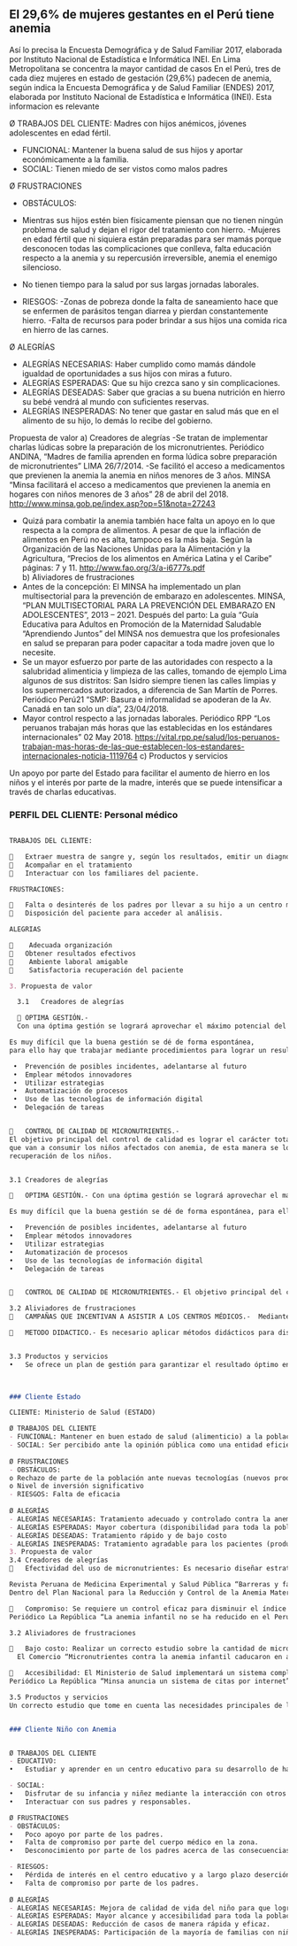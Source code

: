 ## El 29,6% de mujeres gestantes en el Perú tiene anemia
Así lo precisa la Encuesta Demográfica y de Salud Familiar 2017, elaborada por Instituto Nacional de Estadística e Informática INEI. En Lima Metropolitana se concentra la mayor cantidad de casos
En el Perú, tres de cada diez mujeres en estado de gestación (29,6%) padecen de anemia, según indica la Encuesta Demográfica y de Salud Familiar (ENDES) 2017, elaborada por Instituto Nacional de Estadística e Informática (INEI).
Esta informacion es relevante


Ø TRABAJOS DEL CLIENTE: Madres con hijos anémicos, jóvenes adolescentes en edad fértil. 
- FUNCIONAL: Mantener la buena salud de sus hijos y aportar económicamente a la familia.
- SOCIAL: Tienen miedo de ser vistos como malos padres

 
Ø FRUSTRACIONES
- OBSTÁCULOS:
- Mientras sus hijos estén bien físicamente piensan que no tienen ningún problema de salud y dejan el rigor del tratamiento con hierro.
-Mujeres en edad fértil que ni siquiera están preparadas para ser mamás porque desconocen todas las complicaciones que conlleva, falta educación respecto a la anemia y su repercusión irreversible, anemia el enemigo silencioso.
- No tienen tiempo para la salud por sus largas jornadas laborales.

- RIESGOS: 
-Zonas de pobreza donde la falta de saneamiento hace que se enfermen de parásitos tengan diarrea y pierdan constantemente hierro.
-Falta de recursos para poder brindar a sus hijos una comida rica en hierro de las carnes.
 
Ø ALEGRÍAS
- ALEGRÍAS NECESARIAS: Haber cumplido como mamás dándole igualdad de oportunidades a sus hijos con miras a futuro.
- ALEGRÍAS ESPERADAS: Que su hijo crezca sano y sin complicaciones.
- ALEGRÍAS DESEADAS: Saber que gracias a su buena nutrición en hierro su bebé vendrá al mundo con suficientes reservas.
- ALEGRÍAS INESPERADAS: No tener que gastar en salud más que en el alimento de su hijo, lo demás lo recibe del gobierno.


Propuesta de valor
a)	Creadores de alegrías
-Se tratan de implementar charlas lúdicas sobre la preparación de los micronutrientes. Periódico ANDINA, “Madres de familia aprenden en forma lúdica sobre preparación de micronutrientes” LIMA 26/7/2014.
-Se facilitó el acceso a medicamentos que previenen la anemia la anemia en niños menores de 3 años. MINSA “Minsa facilitará el acceso a medicamentos que previenen la anemia en hogares con niños menores de 3 años” 28 de abril del 2018. http://www.minsa.gob.pe/index.asp?op=51&nota=27243  
- Quizá para combatir la anemia también hace falta un apoyo en lo que respecta a la compra de alimentos. A pesar de que la inflación de alimentos en Perú no es alta, tampoco es la más baja. Según la Organización de las Naciones Unidas para la Alimentación y la Agricultura, “Precios de los alimentos en América Latina y el Caribe” páginas: 7 y 11. http://www.fao.org/3/a-i6777s.pdf  
b)	Aliviadores de frustraciones
-	Antes de la concepción: El MINSA ha implementado un plan multisectorial para la prevención de embarazo en adolescentes. MINSA, “PLAN MULTISECTORIAL PARA LA PREVENCIÓN DEL EMBARAZO EN ADOLESCENTES”, 2013 – 2021. Después del parto: La guía “Guía Educativa para Adultos en Promoción de la Maternidad Saludable “Aprendiendo Juntos” del MINSA nos demuestra que los profesionales en salud se preparan para poder capacitar a toda madre joven que lo necesite.
-	Se un mayor esfuerzo por parte de las autoridades con respecto a la salubridad alimenticia y limpieza de las calles, tomando de ejemplo Lima algunos de sus distritos: San Isidro siempre tienen las calles limpias y los supermercados autorizados, a diferencia de San Martín de Porres. Periódico Perú21 “SMP: Basura e informalidad se apoderan de la Av. Canadá en tan solo un día”, 23/04/2018.
-	Mayor control respecto a las jornadas laborales. Periódico RPP “Los peruanos trabajan más horas que las establecidas en los estándares internacionales” 02 May 2018. https://vital.rpp.pe/salud/los-peruanos-trabajan-mas-horas-de-las-que-establecen-los-estandares-internacionales-noticia-1119764 
c)	Productos y servicios

Un apoyo por parte del Estado para facilitar el aumento de hierro en los niños y el interés por parte de la madre, interés que se puede intensificar a través de charlas educativas.



### PERFIL DEL CLIENTE: Personal médico


```markdown

TRABAJOS DEL CLIENTE:

	Extraer muestra de sangre y, según los resultados, emitir un diagnostico
	Acompañar en el tratamiento
	Interactuar con los familiares del paciente.

FRUSTRACIONES:

	Falta o desinterés de los padres por llevar a su hijo a un centro médico.
	Disposición del paciente para acceder al análisis.

ALEGRIAS

	 Adecuada organización
	Obtener resultados efectivos
	 Ambiente laboral amigable
	 Satisfactoria recuperación del paciente 

3. Propuesta de valor

  3.1	Creadores de alegrías

  	OPTIMA GESTIÓN.-  
  Con una óptima gestión se logrará aprovechar el máximo potencial del personal médico. 

Es muy difícil que la buena gestión se dé de forma espontánea,
para ello hay que trabajar mediante procedimientos para lograr un resultado ideal:

 •	Prevención de posibles incidentes, adelantarse al futuro  
 •	Emplear métodos innovadores 
 •	Utilizar estrategias 
 •	Automatización de procesos
 •	Uso de las tecnologías de información digital
 •	Delegación de tareas


	CONTROL DE CALIDAD DE MICRONUTRIENTES.-  
El objetivo principal del control de calidad es lograr el carácter total en los micronutrientes 
que van a consumir los niños afectados con anemia, de esta manera se logrará una satisfactoriar  
recuperación de los niños. 


3.1	Creadores de alegrías

	OPTIMA GESTIÓN.- Con una óptima gestión se logrará aprovechar el máximo potencial del personal médico. 

Es muy difícil que la buena gestión se dé de forma espontánea, para ello hay que trabajar mediante procedimientos para lograr un resultado ideal:

•	Prevención de posibles incidentes, adelantarse al futuro  
•	Emplear métodos innovadores 
•	Utilizar estrategias 
•	Automatización de procesos
•	Uso de las tecnologías de información digital
•	Delegación de tareas


	CONTROL DE CALIDAD DE MICRONUTRIENTES.- El objetivo principal del control de calidad es lograr el carácter total en los micronutrientes que van a consumir los niños afectados con anemia, de esta manera se logrará una satisfactoria recuperación de los niños. 

3.2	Aliviadores de frustraciones
	CAMPAÑAS QUE INCENTIVAN A ASISTIR A LOS CENTROS MÉDICOS.-  Mediante estas campañas se espera crear una cultura médica en las familias, así mismo dar a conocer la importancia de llevar a sus hijos a sus controles médicos, ya que de esta manera podrán evitar los efectos de la anemia.   

	METODO DIDACTICO.- Es necesario aplicar métodos didácticos para disuadir al niño de acceder a realizarse el análisis. Por ejemplo mediante situaciones lúdicas, motivar por medio de recompensas, etc.  


3.3	Productos y servicios
•	Se ofrece un plan de gestión para garantizar el resultado óptimo en las distintas áreas que involucra la problemática de anemia, esto se logrará planificando los diferentes procesos a realizar, además es necesaria la cooperación de las distintas instituciones públicas relacionadas a esta problemática. 


 
### Cliente Estado

CLIENTE: Ministerio de Salud (ESTADO)

Ø TRABAJOS DEL CLIENTE
- FUNCIONAL: Mantener en buen estado de salud (alimenticio) a la población, específicamente, bajar la prevalencia de anemia a nivel nacional y así reducir los gastos del fuerte impacto económico de la anemia en el Perú.
- SOCIAL: Ser percibido ante la opinión pública como una entidad eficiente y confiable
 
Ø FRUSTRACIONES
- OBSTÁCULOS:
o Rechazo de parte de la población ante nuevas tecnologías (nuevos productos o servicios)
o Nivel de inversión significativo
- RIESGOS: Falta de eficacia
 
Ø ALEGRÍAS
- ALEGRÍAS NECESARIAS: Tratamiento adecuado y controlado contra la anemia
- ALEGRÍAS ESPERADAS: Mayor cobertura (disponibilidad para toda la población)
- ALEGRÍAS DESEADAS: Tratamiento rápido y de bajo costo
- ALEGRÍAS INESPERADAS: Tratamiento agradable para los pacientes (productos de buen sabor, sesiones dinámicas, etc.)
3. Propuesta de valor
3.4	Creadores de alegrías
	Efectividad del uso de micronutrientes: Es necesario diseñar estrategias de promoción y educación con pertinencia cultural que permitan despejar las dudas y preocupaciones de la madre, la familia y la comunidad y deje en claro la importancia y los beneficios del consumo de micronutrientes en polvo (MNP).7 

Revista Peruana de Medicina Experimental y Salud Pública “Barreras y facilitadores a la suplementación con micronutrientes en polvo. Percepciones maternas y dinámica de los servicios de salud” vol.34 no.4 Lima oct. /dic. 2017.[Link](http://www.scielo.org.pe/scielo.php?script=sci_arttext&pid=S1726-46342017000400003 ) 
Dentro del Plan Nacional para la Reducción y Control de la Anemia Materno Infantil y la Desnutrición Crónica Infantil en el Perú: 2017-2021 se encuentran 15  intervenciones priorizadas que se tomaron en cuenta para diseñar las estrategias que se piensan tomar.

	Compromiso: Se requiere un control eficaz para disminuir el índice de anemia en el Perú; sin embargo,  la contraloría detectó que existe una ineficaz entrega de micronutrientes para niños menores de tres años, el personal del Minsa cumplió parcialmente con brindar consejería nutricional a las madres de familia y los establecimientos de salud solo cumplieron parcialmente con realizar exámenes de hemoglobina a los menores.8
Periódico La República “La anemia infantil no se ha reducido en el Perú, advierte la Contraloría” 11 Abril del 2017. [Link](https://larepublica.pe/sociedad/864324-la-anemia-infantil-no-se-ha-reducido-en-el-peru-advierte-la-contraloria) 

3.2 Aliviadores de frustraciones

	Bajo costo: Realizar un correcto estudio sobre la cantidad de micronutrientes que se requieran, esto debido al incidente que el periódico La República presentó “Micronutrientes contra la anemia infantil caducaron en almacenes”, donde se llega a la conclusión de que se han perdido 90 millones.9
  El Comercio “Micronutrientes contra la anemia infantil caducaron en almacenes”,07.05.2018. [Link](https://elcomercio.pe/peru/micronutrientes-anemia-infantil-caducaron-almacenes-noticia-518145) 

	Accesibilidad: El Ministerio de Salud implementará un sistema complementario de citas a través de la página web del sector, o mediante un aplicativo móvil gratuito. La Superintendencia Nacional de Salud (Susalud), en Breña,  constató que hubo un mejor flujo en las colas para la expedición de citas y verificó que esta vez había mayor difusión sobre el nuevo sistema de citas.10
Periódico La República “Minsa anuncia un sistema de citas por internet”  2 Mar 2018.[Link]( https://larepublica.pe/sociedad/1205198-minsa-anuncia-un-sistema-de-citas-por-internet )

3.5	Productos y servicios
Un correcto estudio que tome en cuenta las necesidades principales de las personas afectadas (personas con anemia, principalmente niños de 0-3 años), organización y compromiso por parte de las autoridades encargadas de la reducción en los índices de anemia (Minsa, MIDIS, alcaldes provinciales y distritales) para una buena distribución de los micronutrientes. Así como, facilitar el acceso a los padres a los servicios médicos (citas rápidas y tecnología de detección necesaria) para evitar que estos dejen de realizar el tratamiento


### Cliente Niño con Anemia


Ø TRABAJOS DEL CLIENTE
- EDUCATIVO:
•	Estudiar y aprender en un centro educativo para su desarrollo de habilidades.

- SOCIAL: 
•	Disfrutar de su infancia y niñez mediante la interacción con otros niños.
•	Interactuar con sus padres y responsables.

Ø FRUSTRACIONES
- OBSTÁCULOS:
•	Poco apoyo por parte de los padres.
•	Falta de compromiso por parte del cuerpo médico en la zona.
•	Desconocimiento por parte de los padres acerca de las consecuencias a largo plazo.

- RIESGOS: 
•	Pérdida de interés en el centro educativo y a largo plazo deserción.
•	Falta de compromiso por parte de los padres.
 
Ø ALEGRÍAS
- ALEGRÍAS NECESARIAS: Mejora de calidad de vida del niño para que logre una vida sana.
- ALEGRÍAS ESPERADAS: Mayor alcance y accesibilidad para toda la población.
- ALEGRÍAS DESEADAS: Reducción de casos de manera rápida y eficaz.
- ALEGRÍAS INESPERADAS: Participación de la mayoría de familias con niños que padecen anemia.
 
 



